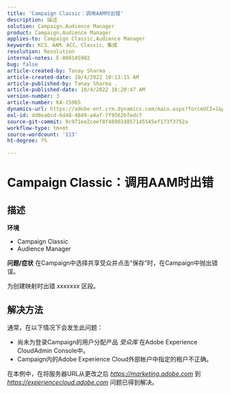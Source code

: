 ```yaml
---
title: 'Campaign Classic：调用AAM时出错'
description: 描述
solution: Campaign,Audience Manager
product: Campaign,Audience Manager
applies-to: Campaign Classic,Audience Manager
keywords: KCS、AAM、ACC、Classic、集成
resolution: Resolution
internal-notes: E-000145982
bug: false
article-created-by: Tanay Sharma .
article-created-date: 10/4/2022 10:13:15 AM
article-published-by: Tanay Sharma .
article-published-date: 10/4/2022 10:20:47 AM
version-number: 3
article-number: KA-15965
dynamics-url: https://adobe-ent.crm.dynamics.com/main.aspx?forceUCI=1&pagetype=entityrecord&etn=knowledgearticle&id=a5fa2f27-cd43-ed11-bba2-0022480868ff
exl-id: dd0ea0cd-6d48-4849-a4af-7f9562bfedc7
source-git-commit: 9c971ee2ceef8f48902d857145545ef173f3752a
workflow-type: tm+mt
source-wordcount: '113'
ht-degree: 7%

---
```


# Campaign Classic：调用AAM时出错

## 描述

<b>环境</b>
- Campaign Classic
- Audience Manager



<b>问题/症状</b>
在Campaign中选择共享受众并点击“保存”时，在Campaign中抛出错误。

为创建映射时出错 *xxxxxxx* 区段。


## 解决方法


通常，在以下情况下会发生此问题：

- 尚未为登录Campaign的用户分配产品 *受众库* 在Adobe Experience CloudAdmin Console中。
- Campaign内的Adobe Experience Cloud外部帐户中指定的租户不正确。


在本例中，在将服务器URL从更改之后 *https://marketing.adobe.com* 到 *https://experiencecloud.adobe.com* 问题已得到解决。
